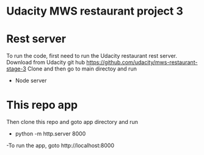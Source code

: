 # Udacity MWS restaurant project 3

# Rest server
To run the code, first need to run the Udacity restaurant rest server. 
Download from Udacity git hub https://github.com/udacity/mws-restaurant-stage-3
Clone and then go to main directoy and run
- Node server

# This repo app
Then clone this repo and goto app directory and run
- python -m http.server 8000

-To run the app, goto http://localhost:8000
